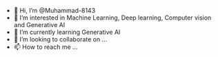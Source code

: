 - 👋 Hi, I’m @Muhammad-8143
- 👀 I’m interested in Machine Learning, Deep learning, Computer vision and Generative AI
- 🌱 I’m currently learning Generative AI
- 💞️ I’m looking to collaborate on ...
- 📫 How to reach me ...

<!---
Muhammad-8143/Muhammad-8143 is a ✨ special ✨ repository because its `README.md` (this file) appears on your GitHub profile.
You can click the Preview link to take a look at your changes.
--->
